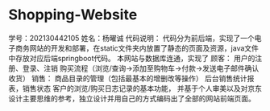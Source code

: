 # Shopping-Website
学号：202130442105 姓名：杨曜诚
代码说明：
代码分为前后端，实现了一个电子商务网站的开发和部署，在static文件夹内放置了静态的页面及资源，java文件中存放对应后端springboot代码。
本网站与数据库连通，实现了
顾客：
用户的注册、登录、注销
购买流程（浏览/查询->添加至购物车->付款->发送电子邮件确认收货）
销售：
商品目录的管理（包括最基本的增删改等操作）
后台销售统计报表，销售状态
客户的浏览/购买日志记录的基本功能，
并基于个人审美以及对京东设计主要思维的参考，独立设计并用自己的方式编码出了全部的网站前端页面。
